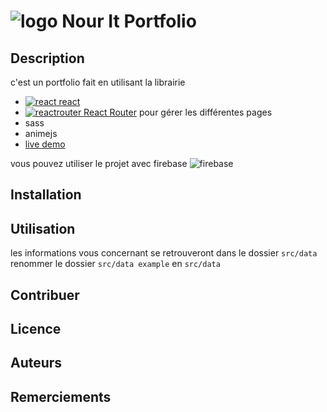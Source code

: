 # ![logo](public/favicon.ico) Nour It Portfolio

## Description

c'est un portfolio fait en utilisant la librairie

- [![react](https://) react](https://react.dev/)
- [![reactrouter](https://) React Router](https://reactrouter.com/en/main) pour gérer les différentes pages
- sass
- animejs
- [live demo](https://nour-it-portfolio.web.app/#home)


vous pouvez utiliser le projet avec firebase ![firebase](https://www.gstatic.com/devrel-devsite/prod/v5ba20c1e081870fd30b7c8ebfa8711369a575956c1f44323664285c05468c6a4/firebase/images/favicon.png)




## Installation


## Utilisation
les informations vous concernant se retrouveront dans le dossier ```src/data```
renommer le dossier ``src/data example`` en ``src/data``

## Contribuer


## Licence


## Auteurs


## Remerciements
